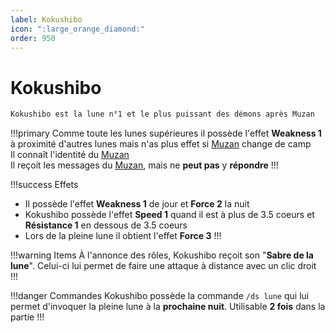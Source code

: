 ```yaml
---
label: Kokushibo 
icon: ":large_orange_diamond:"
order: 950
---
```


# Kokushibo

```txt
Kokushibo est la lune n°1 et le plus puissant des démons après Muzan
```

!!!primary 
Comme toute les lunes supérieures il possède l'effet **Weakness 1** à proximité d'autres lunes mais n'as plus effet si [Muzan](./muzan) change de camp <br>
Il connaît l'identité du [Muzan](./muzan) <br>
Il reçoit les messages du [Muzan](./muzan), mais ne **peut pas** y **répondre**
!!!

!!!success Effets
- Il possède l'effet **Weakness 1** de jour et **Force 2** la nuit
- Kokushibo possède l'effet **Speed 1** quand il est à plus de 3.5 coeurs et **Résistance 1** en dessous de 3.5 coeurs
- Lors de la pleine lune il obtient l'effet **Force 3**
!!!

!!!warning Items
À l'annonce des rôles, Kokushibo reçoit son "**Sabre de la lune**". Celui-ci lui permet de faire une attaque à distance avec un clic droit
!!!

!!!danger Commandes
Kokushibo possède la commande ```/ds lune``` qui lui permet d'invoquer la pleine lune à la **prochaine nuit**. Utilisable **2 fois** dans la partie
!!!
